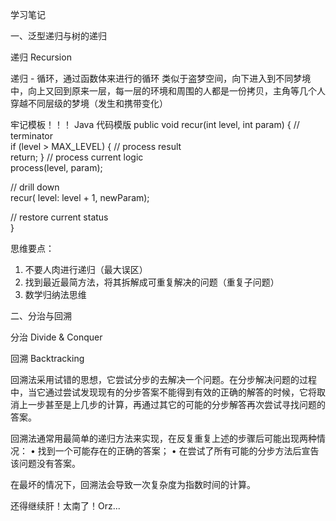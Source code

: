 学习笔记

一、泛型递归与树的递归

递归 Recursion

递归 - 循环，通过函数体来进行的循环
类似于盗梦空间，向下进入到不同梦境中，向上又回到原来一层，每一层的环境和周围的人都是一份拷贝，主角等几个人穿越不同层级的梦境（发生和携带变化）

牢记模板！！！
Java 代码模版
public void recur(int level, int param) {
  // terminator  
  if (level > MAX_LEVEL) {
    // process result      
    return; 
  }
  // process current logic  
  process(level, param);  
  
  // drill down  
  recur( level: level + 1, newParam);  
  
  // restore current status  
}

思维要点：
1.	不要人肉进行递归（最大误区） 
2.	找到最近最简方法，将其拆解成可重复解决的问题（重复子问题） 
3.	数学归纳法思维

二、分治与回溯

分治 Divide & Conquer

回溯 Backtracking

回溯法采用试错的思想，它尝试分步的去解决一个问题。在分步解决问题的过程中，当它通过尝试发现现有的分步答案不能得到有效的正确的解答的时候，它将取消上一步甚至是上几步的计算，再通过其它的可能的分步解答再次尝试寻找问题的答案。 

回溯法通常用最简单的递归方法来实现，在反复重复上述的步骤后可能出现两种情况：
•	找到一个可能存在的正确的答案； 
•	在尝试了所有可能的分步方法后宣告该问题没有答案。

在最坏的情况下，回溯法会导致一次复杂度为指数时间的计算。

还得继续肝！太南了！Orz...

